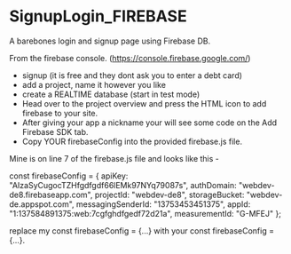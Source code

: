 # SignupLogin_FIREBASE
A barebones login and signup page using Firebase DB.


From the firebase console. (https://console.firebase.google.com/)
  - signup (it is free and they dont ask you to enter a debt card)
  - add a project, name it however you like
  - create a REALTIME database (start in test mode)
  - Head over to the project overview and press the HTML icon to add firebase to your site.
  - After giving your app a nickname your will see some code on the Add Firebase SDK tab. 
  - Copy YOUR firebaseConfig into the provided firebase.js file.

Mine is on line 7 of the firebase.js file and looks like this -

 const firebaseConfig = {
   apiKey: "AIzaSyCugocTZHfgdfgdf66lEMk97NYq79087s",
   authDomain: "webdev-de8.firebaseapp.com",
   projectId: "webdev-de8",
   storageBucket: "webdev-de.appspot.com",
   messagingSenderId: "13753453451375",
   appId: "1:137584891375:web:7cgfghdfgedf72d21a",
   measurementId: "G-MFEJ"
 };

replace my const firebaseConfig = {...} with your const firebaseConfig = {...}.
